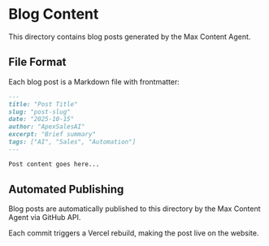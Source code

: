 # Blog Content

This directory contains blog posts generated by the Max Content Agent.

## File Format

Each blog post is a Markdown file with frontmatter:

```markdown
---
title: "Post Title"
slug: "post-slug"
date: "2025-10-15"
author: "ApexSalesAI"
excerpt: "Brief summary"
tags: ["AI", "Sales", "Automation"]
---

Post content goes here...
```

## Automated Publishing

Blog posts are automatically published to this directory by the Max Content Agent via GitHub API.

Each commit triggers a Vercel rebuild, making the post live on the website.
